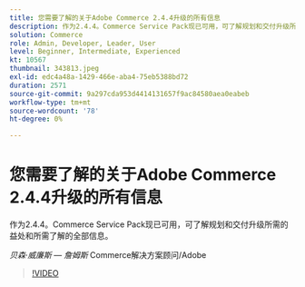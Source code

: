 ```yaml
---
title: 您需要了解的关于Adobe Commerce 2.4.4升级的所有信息
description: 作为2.4.4。Commerce Service Pack现已可用，可了解规划和交付升级所需的益处和所需了解的全部信息。
solution: Commerce
role: Admin, Developer, Leader, User
level: Beginner, Intermediate, Experienced
kt: 10567
thumbnail: 343813.jpeg
exl-id: edc4a48a-1429-466e-aba4-75eb5388bd72
duration: 2571
source-git-commit: 9a297cda953d4414131657f9ac84580aea0eabeb
workflow-type: tm+mt
source-wordcount: '78'
ht-degree: 0%

---
```


# 您需要了解的关于Adobe Commerce 2.4.4升级的所有信息

作为2.4.4。Commerce Service Pack现已可用，可了解规划和交付升级所需的益处和所需了解的全部信息。

*贝森·威廉斯 — 詹姆斯* Commerce解决方案顾问/Adobe

>[!VIDEO](https://video.tv.adobe.com/v/343813/?quality=12&learn=on)
